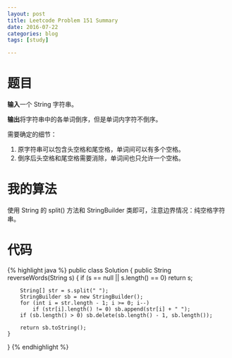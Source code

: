 ```yaml
---
layout: post
title: Leetcode Problem 151 Summary
date: 2016-07-22
categories: blog
tags: [study]

---
```


# 题目

**输入**一个 String 字符串。

**输出**将字符串中的各单词倒序，但是单词内字符不倒序。

需要确定的细节：

1. 原字符串可以包含头空格和尾空格，单词间可以有多个空格。
2. 倒序后头空格和尾空格需要消除，单词间也只允许一个空格。

# 我的算法

使用 String 的 split() 方法和 StringBuilder 类即可，注意边界情况：纯空格字符串。

# 代码

{% highlight java %}
public class Solution {
    public String reverseWords(String s) {
        if (s == null || s.length() == 0) return s;
        
        String[] str = s.split(" ");
        StringBuilder sb = new StringBuilder();
        for (int i = str.length - 1; i >= 0; i--)
            if (str[i].length() != 0) sb.append(str[i] + " ");
        if (sb.length() > 0) sb.delete(sb.length() - 1, sb.length());
        
        return sb.toString();
    }
}
{% endhighlight %}